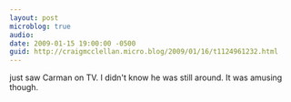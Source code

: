 ```yaml
---
layout: post
microblog: true
audio: 
date: 2009-01-15 19:00:00 -0500
guid: http://craigmcclellan.micro.blog/2009/01/16/t1124961232.html
---
```

just saw Carman on TV.  I didn't know he was still around.  It was amusing though.
